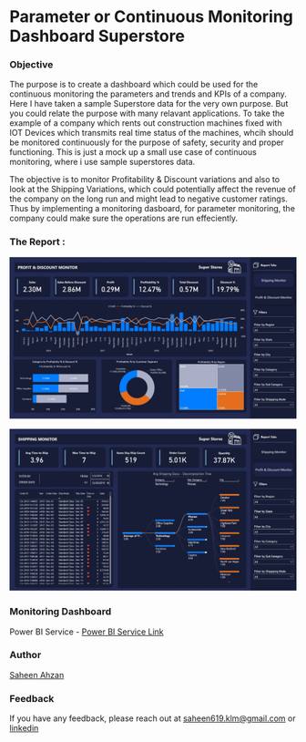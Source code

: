 # Parameter or Continuous Monitoring Dashboard Superstore

### Objective

The purpose is to create a dashboard which could be used for the continuous monitoring the parameters and trends and KPIs of a company. Here I have taken a sample Superstore data for the very own purpose. But you could relate the purpose with many relavant applications. To take the example of a company which rents out construction machines fixed with IOT Devices which transmits real time status of the machines, whcih should be monitored continuously for the purpose of safety, security and proper functioning. This is just a mock up a small use case of continuous monitoring, where i use sample superstores data.

The objective is to monitor Profitability & Discount variations and also to look at the Shipping Variations, which could potentially affect the revenue of the company on the long run and might lead to negative customer ratings. Thus by implementing a monitoring dasboard, for parameter monitoring, the company could make sure the operations are run effeciently.

### The Report :

![Profit & Discount Monitor](https://github.com/saheen619/PowerBI-Parameter-Monitoring-Dashboard-Superstore/blob/main/misc/ss1.JPG?raw=true)

![Shipping Monitor](https://github.com/saheen619/PowerBI-Parameter-Monitoring-Dashboard-Superstore/blob/main/misc/ss2.JPG?raw=true)
   
### Monitoring Dashboard

Power BI Service - [Power BI Service Link](https://app.powerbi.com/view?r=eyJrIjoiNDQ3OTFiZTYtMzliZi00ODllLWI1NGEtOGI2MWExZDQ5OTM1IiwidCI6ImRmODY3OWNkLWE4MGUtNDVkOC05OWFjLWM4M2VkN2ZmOTVhMCJ9)

### Author

[Saheen Ahzan](https://github.com/saheen619)

### Feedback

If you have any feedback, please reach out at saheen619.klm@gmail.com or [linkedin](https://www.linkedin.com/in/saheenahzan/)